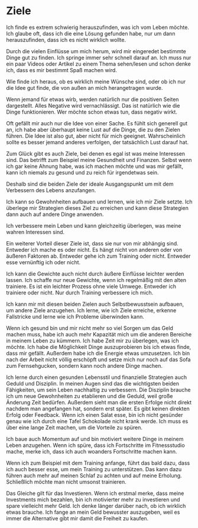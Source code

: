 # Ziele

Ich finde es extrem schwierig herauszufinden, was ich vom Leben möchte. Ich glaube oft, dass ich die eine Lösung gefunden habe, nur um dann herauszufinden, dass ich es nicht wirklich wollte.

Durch die vielen Einflüsse um mich herum, wird mir eingeredet bestimmte Dinge gut zu finden. Ich springe immer sehr schnell darauf an. Ich muss nur ein paar Videos oder Artikel zu einem Thema sehen/lesen und schon denke ich, dass es mir bestimmt Spaß machen wird.

Wie finde ich heraus, ob es wirklich meine Wünsche sind, oder ob ich nur die Idee gut finde, die von außen an mich herangetragen wurde.

Wenn jemand für etwas wirb, werden natürlich nur die positiven Seiten dargestellt. Alles Negative wird vernachlässigt. Das ist natürlich wie die Dinge funktionieren. Wer möchte schon etwas tun, dass negativ wirkt.

Oft gefällt mir auch nur die Idee von einer Sache. Es fühlt sich generell gut an, ich habe aber überhaupt keine Lust auf die Dinge, die zu den Zielen führen. Die Idee ist also gut, aber nicht für mich geeignet. Wahrscheinlich sollte es besser jemand anderes verfolgen, der tatsächlich Lust darauf hat.

Zum Glück gibt es auch Ziele, bei denen es egal ist was meine Interessen sind. Das betrifft zum Beispiel meine Gesundheit und Finanzen. Selbst wenn ich gar keine Ahnung habe, was ich machen möchte und was mir gefällt, kann ich niemals zu gesund und zu reich für irgendetwas sein.

Deshalb sind die beiden Ziele der ideale Ausgangspunkt um mit dem Verbessern des Lebens anzufangen.

Ich kann so Gewohnheiten aufbauen und lernen, wie ich mir Ziele setzte. Ich überlege mir Strategien dieses Ziel zu erreichen und kann diese Strategien dann auch auf andere Dinge anwenden.

Ich verbessere mein Leben und kann gleichzeitig überlegen, was meine wahren Interessen sind.

Ein weiterer Vorteil dieser Ziele ist, dass sie nur von mir abhängig sind. Entweder ich mache es oder nicht. Es hängt nicht von anderen oder von äußeren Faktoren ab. Entweder gehe ich zum Training oder nicht. Entweder esse vernünftig ich oder nicht.

Ich kann die Gewichte auch nicht durch äußere Einflüsse leichter werden lassen. Ich schaffe nur neue Gewichte, wenn ich regelmäßig mit den alten trainiere. Es ist ein leichter Prozess ohne viele Umwege. Entweder ich trainiere oder nicht. Nur durch Training verbessere ich mich.

Ich kann mir mit diesen beiden Zielen auch Selbstbewusstsein aufbauen, um andere Ziele anzugehen. Ich lerne, wie ich Ziele erreiche, erkenne Fallstricke und lerne wie ich Probleme überwinden kann.

Wenn ich gesund bin und mir nicht mehr so viel Sorgen um das Geld machen muss, habe ich auch mehr Kapazität mich um die anderen Bereiche in meinem Leben zu kümmern. Ich habe Zeit mir zu überlegen, was ich möchte. Ich habe die Möglichkeit Dinge auszuprobieren bis ich etwas finde, dass mir gefällt. Außerdem habe ich die Energie etwas umzusetzen. Ich bin nach der Arbeit nicht völlig erschöpft und setze mich nur noch auf das Sofa zum Fernsehgucken, sondern kann noch andere Dinge machen.

Ich lerne durch einen gesunden Lebensstil und finanzielle Strategien auch Geduld und Disziplin. In meinen Augen sind das die wichtigsten beiden Fähigkeiten, um sein Leben nachhaltig zu verbessern. Die Disziplin brauche ich um neue Gewohnheiten zu etablieren und die Geduld, weil große Änderung Zeit bedürfen. Außerdem sieht man die ersten Erfolge nicht direkt nachdem man angefangen hat, sondern erst später. Es gibt keinen direkten Erfolg oder Feedback. Wenn ich einen Salat esse, bin ich nicht gesünder genau wie ich durch eine Tafel Schokolade nicht krank werde. Ich muss es über eine lange Zeit machen, um die Vorteile zu spüren.

Ich baue auch Momentum auf und bin motiviert weitere Dinge in meinem Leben anzugehen. Wenn ich spüre, dass ich Fortschritte im Fitnessstudio mache, merke ich, dass ich auch woanders Fortschritte machen kann.

Wenn ich zum Beispiel mit dem Training anfange, führt das bald dazu, dass ich auch besser esse, um mein Training zu unterstützen. Das kann dazu führen auch mehr auf meinen Schlaf zu achten und auf meine Erholung. Schließlich möchte man nicht umsonst trainieren.

Das Gleiche gilt für das Investieren. Wenn ich erstmal merke, dass meine Investments mich bezahlen, bin ich motivierter mehr zu investieren und spare vielleicht mehr Geld. Ich denke länger darüber nach, ob ich wirklich etwas brauche. Ich fange an mein Geld bewusster auszugeben, weil es immer die Alternative gibt mir damit die Freiheit zu kaufen.